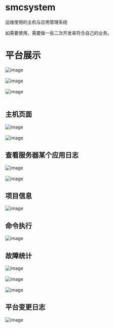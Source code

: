 # smcsystem
运维使用的主机与应用管理系统

如需要使用，需要做一些二次开发来符合自己的业务。


平台展示
====

![image](https://github.com/s57445560/smcsystem/raw/master/smcsystem/img/1.png)
<br>
<br>
![image](https://github.com/s57445560/smcsystem/raw/master/smcsystem/img/2.png)
<br>
<br>
![image](https://github.com/s57445560/smcsystem/raw/master/smcsystem/img/3.png)
<br>
<br>

主机页面
---
![image](https://github.com/s57445560/smcsystem/raw/master/smcsystem/img/host1.png)
<br>
<br>
![image](https://github.com/s57445560/smcsystem/raw/master/smcsystem/img/host2.png)

查看服务器某个应用日志
---
![image](https://github.com/s57445560/smcsystem/raw/master/smcsystem/img/log1.png)
<br>
<br>
![image](https://github.com/s57445560/smcsystem/raw/master/smcsystem/img/log2.png)

项目信息
---
![image](https://github.com/s57445560/smcsystem/raw/master/smcsystem/img/group.png)

命令执行
---
![image](https://github.com/s57445560/smcsystem/raw/master/smcsystem/img/command.png)

故障统计
---
![image](https://github.com/s57445560/smcsystem/raw/master/smcsystem/img/error1.png)
<br>
<br>
![image](https://github.com/s57445560/smcsystem/raw/master/smcsystem/img/error2.png)
<br>
<br>
![image](https://github.com/s57445560/smcsystem/raw/master/smcsystem/img/error3.png)

平台变更日志
---
![image](https://github.com/s57445560/smcsystem/raw/master/smcsystem/img/loging.png)






